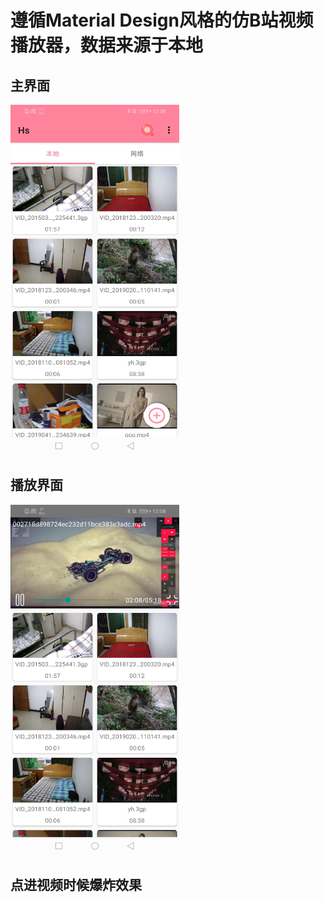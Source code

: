 遵循Material Design风格的仿B站视频播放器，数据来源于本地
======
主界面
------

<img src="https://github.com/bfyjr/MediaTest2-master-master/blob/master/screen/%E4%B8%BB%E7%95%8C%E9%9D%A2.jpg" width="270" height="560" alt="播放器"/><br/>

播放界面
------
<img src="https://github.com/bfyjr/MediaTest2-master-master/blob/master/screen/%E6%92%AD%E6%94%BE%E7%95%8C%E9%9D%A2.jpg"  width="270" height="560" alt="播放器"/><br/>

点进视频时候爆炸效果
------

